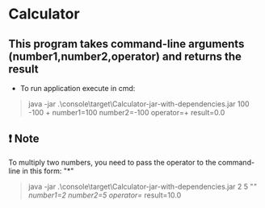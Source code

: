 # Calculator

## This program takes command-line arguments (number1,number2,operator) and returns the result

* To run application execute in cmd:

> java -jar .\console\target\Calculator-jar-with-dependencies.jar 100 -100 +
number1=100 number2=-100 operator=+ result=0.0

## :exclamation: Note

To multiply two numbers, you need to pass the operator to the command-line in this form: "*"

> java -jar .\console\target\Calculator-jar-with-dependencies.jar 2 5 "*"
number1=2 number2=5 operator=* result=10.0
